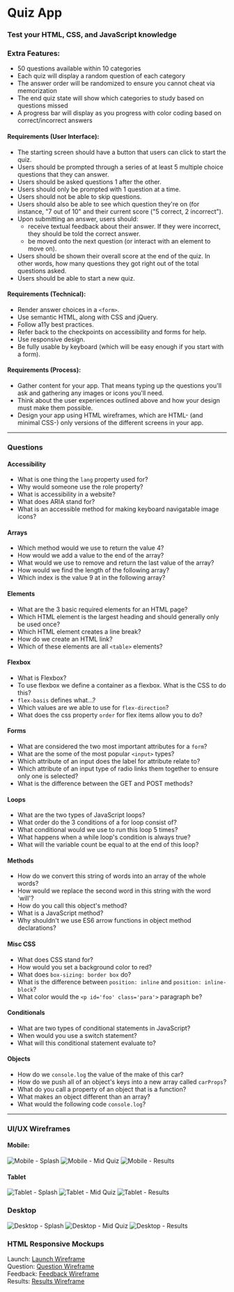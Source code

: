 # Quiz App
### Test your HTML, CSS, and JavaScript knowledge

### Extra Features:
- 50 questions available within 10 categories
- Each quiz will display a random question of each category
- The answer order will be randomized to ensure you cannot cheat via memorization
- The end quiz state will show which categories to study based on questions missed
- A progress bar will display as you progress with color coding based on correct/incorrect answers

#### Requirements (User Interface):
- The starting screen should have a button that users can click to start the quiz.
- Users should be prompted through a series of at least 5 multiple choice questions that they can answer.
- Users should be asked questions 1 after the other.
- Users should only be prompted with 1 question at a time.
- Users should not be able to skip questions.
- Users should also be able to see which question they're on (for instance, "7 out of 10" and their current score ("5 correct, 2 incorrect").
- Upon submitting an answer, users should:
  - receive textual feedback about their answer. If they were incorrect, they should be told the correct answer.
  - be moved onto the next question (or interact with an element to move on).
- Users should be shown their overall score at the end of the quiz. In other words, how many questions they got right out of the total questions asked.
- Users should be able to start a new quiz.

#### Requirements (Technical):
- Render answer choices in a `<form>`.
- Use semantic HTML, along with CSS and jQuery.
- Follow a11y best practices.
- Refer back to the checkpoints on accessibility and forms for help.
- Use responsive design.
- Be fully usable by keyboard (which will be easy enough if you start with a form).

#### Requirements (Process):
- Gather content for your app. That means typing up the questions you'll ask and gathering any images or icons you'll need.
- Think about the user experiences outlined above and how your design must make them possible.
- Design your app using HTML wireframes, which are HTML- (and minimal CSS-) only versions of the different screens in your app.

------------

### Questions
#### Accessibility
- What is one thing the `lang` property used for?
- Why would someone use the role property?
- What is accessibility in a website?
- What does ARIA stand for?
- What is an accessible method for making keyboard navigatable image icons?

#### Arrays
- Which method would we use to return the value 4?
- How would we add a value to the end of the array?
- What would we use to remove and return the last value of the array?
- How would we find the length of the following array?
- Which index is the value 9 at in the following array?

#### Elements
- What are the 3 basic required elements for an HTML page?
- Which HTML element is the largest heading and should generally only be used once?
- Which HTML element creates a line break?
- How do we create an HTML link?
- Which of these elements are all `<table>` elements?

#### Flexbox
- What is Flexbox?
- To use flexbox we define a container as a flexbox. What is the CSS to do this?
- `flex-basis` defines what...?
- Which values are we able to use for `flex-direction`?
- What does the css property `order` for flex items allow you to do?

#### Forms
- What are considered the two most important attributes for a `form`?
- What are the some of the most popular `<input>` types?
- Which attribute of an input does the label for attribute relate to?
- Which attribute of an input type of radio links them together to ensure only one is selected?
- What is the difference between the GET and POST methods?

#### Loops
- What are the two types of JavaScript loops?
- What order do the 3 conditions of a for loop consist of?
- What conditional would we use to run this loop 5 times?
- What happens when a while loop's condition is always true?
- What will the variable count be equal to at the end of this loop?

#### Methods
- How do we convert this string of words into an array of the whole words?
- How would we replace the second word in this string with the word 'will'?
- How do you call this object's method?
- What is a JavaScript method?
- Why shouldn't we use ES6 arrow functions in object method declarations?

#### Misc CSS
- What does CSS stand for?
- How would you set a background color to red?
- What does `box-sizing: border box` do?
- What is the difference between `position: inline` and `position: inline-block`?
- What color would the `<p id='foo' class='para'>` paragraph be?

#### Conditionals
- What are two types of conditional statements in JavaScript?
- When would you use a switch statement?
- What will this conditional statement evaluate to?

#### Objects
- How do we `console.log` the value of the make of this car?
- How do we push all of an object's keys into a new array called `carProps`?
- What do you call a property of an object that is a function?
- What makes an object different than an array?
- What would the following code `console.log`?

------------

### UI/UX Wireframes
#### Mobile:
![Mobile - Splash](http://stimhaus.com/image-assets-public/quiz-app/wireframes-02.jpg)
![Mobile - Mid Quiz](http://stimhaus.com/image-assets-public/quiz-app/wireframes-03.jpg)
![Mobile - Results](http://stimhaus.com/image-assets-public/quiz-app/wireframes-04.jpg)
#### Tablet
![Tablet - Splash](http://stimhaus.com/image-assets-public/quiz-app/wireframes-05.jpg)
![Tablet - Mid Quiz](http://stimhaus.com/image-assets-public/quiz-app/wireframes-06.jpg)
![Tablet - Results](http://stimhaus.com/image-assets-public/quiz-app/wireframes-07.jpg)
### Desktop
![Desktop - Splash](http://stimhaus.com/image-assets-public/quiz-app/wireframes-08.jpg)
![Desktop - Mid Quiz](http://stimhaus.com/image-assets-public/quiz-app/wireframes-09.jpg)
![Desktop - Results](http://stimhaus.com/image-assets-public/quiz-app/wireframes-10.jpg)

### HTML Responsive Mockups
Launch: [Launch Wireframe](https://sinsys.github.io/quiz-app-remastered/wireframes/launch.html "Launch Wireframe")  
Question: [Question Wireframe](https://sinsys.github.io/quiz-app-remastered/wireframes/question.html "Question Wireframe")  
Feedback: [Feedback Wireframe](https://sinsys.github.io/quiz-app-remastered/wireframes/feedback.html "Feedback Wireframe")  
Results: [Results Wireframe](https://sinsys.github.io/quiz-app-remastered/wireframes/results.html "Results Wireframe")  